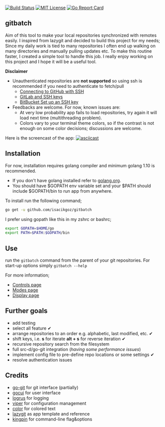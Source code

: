 [![Build Status](https://travis-ci.com/isacikgoz/gitbatch.svg?branch=master)](https://travis-ci.com/isacikgoz/gitbatch) [![MIT License](https://img.shields.io/badge/license-MIT-brightgreen.svg)](/LICENSE) [![Go Report Card](https://goreportcard.com/badge/github.com/isacikgoz/gitbatch)](https://goreportcard.com/report/github.com/isacikgoz/gitbatch)

## gitbatch
Aim of this tool to make your local repositories synchronized with remotes easily. I inspired from lazygit and decided to build this project for my needs; Since my daily work is tied to many repositories I often end up walking on many directories and manually pulling updates etc. To make this routine faster, I created a simple tool to handle this job. I really enjoy working on this project and I hope it will be a useful tool.

**Disclaimer**
- Unauthenticated repositories are **not supported** so using ssh is recommended if you need to authenticate to fetch/pull
  - [Connecting to GitHub with SSH](https://help.github.com/articles/connecting-to-github-with-ssh/)
  - [GitLab and SSH keys](https://docs.gitlab.com/ee/ssh/)
  - [BitBucket Set up an SSH key](https://confluence.atlassian.com/bitbucket/set-up-ssh-for-git-728138079.html)
- Feedbacks are welcome. For now, known issues are:
  - At very low probability app fails to load repositories, try again it will load next time (multithreading problem).
  - Colors vary to your terminal theme colors, so if the contrast is not enough on some color decisions; discussions are welcome.

Here is the screencast of the app:
[![asciicast](https://asciinema.org/a/B4heYReiNgqwUbWL2RYnTzt5H.svg)](https://asciinema.org/a/B4heYReiNgqwUbWL2RYnTzt5H)

## Installation
For now, installation requires golang compiler and minimum golang 1.10 is recommended.
- If you don't have golang installed refer to [golang.org](https://golang.org/dl/).
- You should have $GOPATH env variable set and your $PATH should include $GOPATH/bin to run app from anywhere.

To install run the following command;
```bash
go get -u github.com/isacikgoz/gitbatch
```
I prefer using gopath like this in my zshrc or bashrc;
```bash
export GOPATH=$HOME/go
export PATH=$PATH:$GOPATH/bin
```

## Use
run the `gitbatch` command from the parent of your git repositories. For start-up options simply `gitbatch --help`

For more information;
- [Controls page](https://github.com/isacikgoz/gitbatch/wiki/Controls)
- [Modes page](https://github.com/isacikgoz/gitbatch/wiki/Modes)
- [Display page](https://github.com/isacikgoz/gitbatch/wiki/Display)

## Further goals
- add testing
- select all feature ✔
- arrange repositories to an order e.g. alphabetic, last modified, etc. ✔
- shift keys, i.e. **s** for iterate **alt + s** for reverse iteration ✔
- recursive repository search from the filesystem
- full src-d/go-git integration (*having some performance issues*)
- implement config file to pre-define repo locations or some settings ✔
- resolve authentication issues

## Credits
- [go-git](https://github.com/src-d/go-git) for git interface (partially)
- [gocui](https://github.com/jroimartin/gocui) for user interface
- [logrus](https://github.com/sirupsen/logrus) for logging
- [viper](https://github.com/spf13/viper) for configuration management
- [color](https://github.com/fatih/color) for colored text
- [lazygit](https://github.com/jesseduffield/lazygit) as app template and reference
- [kingpin](https://github.com/alecthomas/kingpin) for command-line flag&options
